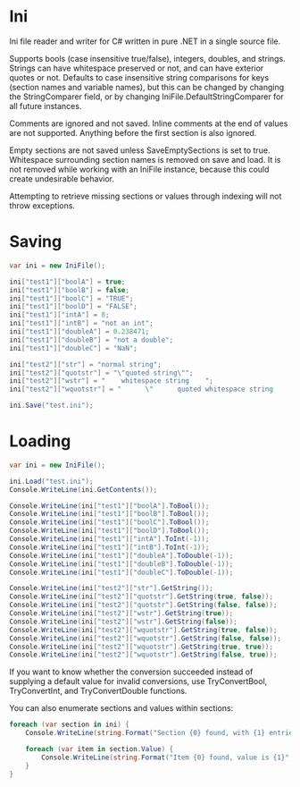 # Ini
Ini file reader and writer for C# written in pure .NET in a single source file.

Supports bools (case insensitive true/false), integers, doubles, and strings. Strings can have whitespace preserved or not, and can have exterior quotes or not. Defaults to case insensitive string comparisons for keys (section names and variable names), but this can be changed by changing the StringComparer field, or by changing IniFile.DefaultStringComparer for all future instances.

Comments are ignored and not saved. Inline comments at the end of values are not supported. Anything before the first section is also ignored.

Empty sections are not saved unless SaveEmptySections is set to true. Whitespace surrounding section names is removed on save and load. It is not removed while working with an IniFile instance, because this could create undesirable behavior.

Attempting to retrieve missing sections or values through indexing will not throw exceptions.

# Saving
```csharp
var ini = new IniFile();

ini["test1"]["boolA"] = true;
ini["test1"]["boolB"] = false;
ini["test1"]["boolC"] = "TRUE";
ini["test1"]["boolD"] = "FALSE";
ini["test1"]["intA"] = 8;
ini["test1"]["intB"] = "not an int";
ini["test1"]["doubleA"] = 0.238471;
ini["test1"]["doubleB"] = "not a double";
ini["test1"]["doubleC"] = "NaN";

ini["test2"]["str"] = "normal string";
ini["test2"]["quotstr"] = "\"quoted string\"";
ini["test2"]["wstr"] = "    whitespace string    ";
ini["test2"]["wquotstr"] = "      \"      quoted whitespace string     \"     ";

ini.Save("test.ini");
```

# Loading
```csharp
var ini = new IniFile();

ini.Load("test.ini");
Console.WriteLine(ini.GetContents());

Console.WriteLine(ini["test1"]["boolA"].ToBool());
Console.WriteLine(ini["test1"]["boolB"].ToBool());
Console.WriteLine(ini["test1"]["boolC"].ToBool());
Console.WriteLine(ini["test1"]["boolD"].ToBool());
Console.WriteLine(ini["test1"]["intA"].ToInt(-1));
Console.WriteLine(ini["test1"]["intB"].ToInt(-1));
Console.WriteLine(ini["test1"]["doubleA"].ToDouble(-1));
Console.WriteLine(ini["test1"]["doubleB"].ToDouble(-1));
Console.WriteLine(ini["test1"]["doubleC"].ToDouble(-1));

Console.WriteLine(ini["test2"]["str"].GetString());
Console.WriteLine(ini["test2"]["quotstr"].GetString(true, false));
Console.WriteLine(ini["test2"]["quotstr"].GetString(false, false));
Console.WriteLine(ini["test2"]["wstr"].GetString(true));
Console.WriteLine(ini["test2"]["wstr"].GetString(false));
Console.WriteLine(ini["test2"]["wquotstr"].GetString(true, false));
Console.WriteLine(ini["test2"]["wquotstr"].GetString(false, false));
Console.WriteLine(ini["test2"]["wquotstr"].GetString(true, true));
Console.WriteLine(ini["test2"]["wquotstr"].GetString(false, true));
```

If you want to know whether the conversion succeeded instead of supplying a default value for invalid conversions, use TryConvertBool, TryConvertInt, and TryConvertDouble functions.

You can also enumerate sections and values within sections:

```csharp
foreach (var section in ini) {
    Console.WriteLine(string.Format("Section {0} found, with {1} entries", section.Key, section.Value.Count));

    foreach (var item in section.Value) {
        Console.WriteLine(string.Format("Item {0} found, value is {1}", item.Key, item.Value));
    }
}
```
